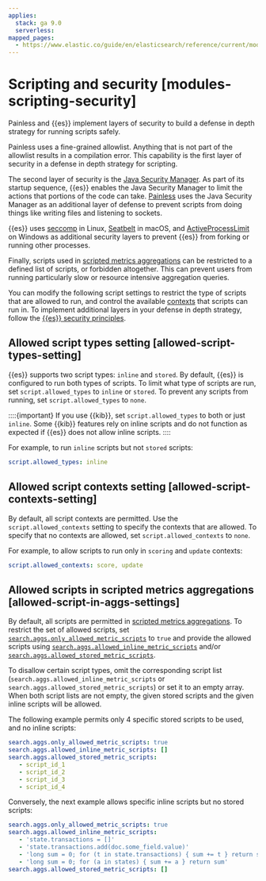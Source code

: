 ```yaml
---
applies:
  stack: ga 9.0
  serverless:
mapped_pages:
  - https://www.elastic.co/guide/en/elasticsearch/reference/current/modules-scripting-security.html
---
```


# Scripting and security [modules-scripting-security]

Painless and {{es}} implement layers of security to build a defense in depth strategy for running scripts safely.

Painless uses a fine-grained allowlist. Anything that is not part of the allowlist results in a compilation error. This capability is the first layer of security in a defense in depth strategy for scripting.

The second layer of security is the [Java Security Manager](https://www.oracle.com/java/technologies/javase/seccodeguide.html). As part of its startup sequence, {{es}} enables the Java Security Manager to limit the actions that portions of the code can take. [Painless](modules-scripting-painless.md) uses the Java Security Manager as an additional layer of defense to prevent scripts from doing things like writing files and listening to sockets.

{{es}} uses [seccomp](https://en.wikipedia.org/wiki/Seccomp) in Linux, [Seatbelt](https://www.chromium.org/developers/design-documents/sandbox/osx-sandboxing-design) in macOS, and [ActiveProcessLimit](https://msdn.microsoft.com/en-us/library/windows/desktop/ms684147) on Windows as additional security layers to prevent {{es}} from forking or running other processes.

Finally, scripts used in [scripted metrics aggregations](https://www.elastic.co/guide/en/elasticsearch/reference/current/search-aggregations-metrics-scripted-metric-aggregation.html) can be restricted to a defined list of scripts, or forbidden altogether. This can prevent users from running particularly slow or resource intensive aggregation queries.

You can modify the following script settings to restrict the type of scripts that are allowed to run, and control the available [contexts](https://www.elastic.co/guide/en/elasticsearch/painless/current/painless-contexts.html) that scripts can run in. To implement additional layers in your defense in depth strategy, follow the [{{es}} security principles](../../deploy-manage/security.md).


## Allowed script types setting [allowed-script-types-setting] 

{{es}} supports two script types: `inline` and `stored`. By default, {{es}} is configured to run both types of scripts. To limit what type of scripts are run, set `script.allowed_types` to `inline` or `stored`. To prevent any scripts from running, set `script.allowed_types` to `none`.

::::{important} 
If you use {{kib}}, set `script.allowed_types` to both or just `inline`. Some {{kib}} features rely on inline scripts and do not function as expected if {{es}} does not allow inline scripts.
::::


For example, to run `inline` scripts but not `stored` scripts:

```yaml
script.allowed_types: inline
```


## Allowed script contexts setting [allowed-script-contexts-setting] 

By default, all script contexts are permitted. Use the `script.allowed_contexts` setting to specify the contexts that are allowed. To specify that no contexts are allowed, set `script.allowed_contexts` to `none`.

For example, to allow scripts to run only in `scoring` and `update` contexts:

```yaml
script.allowed_contexts: score, update
```


## Allowed scripts in scripted metrics aggregations [allowed-script-in-aggs-settings] 

By default, all scripts are permitted in [scripted metrics aggregations](https://www.elastic.co/guide/en/elasticsearch/reference/current/search-aggregations-metrics-scripted-metric-aggregation.html). To restrict the set of allowed scripts, set [`search.aggs.only_allowed_metric_scripts`](https://www.elastic.co/guide/en/elasticsearch/reference/current/search-settings.html#search-settings-only-allowed-scripts) to `true` and provide the allowed scripts using [`search.aggs.allowed_inline_metric_scripts`](https://www.elastic.co/guide/en/elasticsearch/reference/current/search-settings.html#search-settings-allowed-inline-scripts) and/or [`search.aggs.allowed_stored_metric_scripts`](https://www.elastic.co/guide/en/elasticsearch/reference/current/search-settings.html#search-settings-allowed-stored-scripts).

To disallow certain script types, omit the corresponding script list (`search.aggs.allowed_inline_metric_scripts` or `search.aggs.allowed_stored_metric_scripts`) or set it to an empty array. When both script lists are not empty, the given stored scripts and the given inline scripts will be allowed.

The following example permits only 4 specific stored scripts to be used, and no inline scripts:

```yaml
search.aggs.only_allowed_metric_scripts: true
search.aggs.allowed_inline_metric_scripts: []
search.aggs.allowed_stored_metric_scripts:
   - script_id_1
   - script_id_2
   - script_id_3
   - script_id_4
```

Conversely, the next example allows specific inline scripts but no stored scripts:

```yaml
search.aggs.only_allowed_metric_scripts: true
search.aggs.allowed_inline_metric_scripts:
   - 'state.transactions = []'
   - 'state.transactions.add(doc.some_field.value)'
   - 'long sum = 0; for (t in state.transactions) { sum += t } return sum'
   - 'long sum = 0; for (a in states) { sum += a } return sum'
search.aggs.allowed_stored_metric_scripts: []
```

